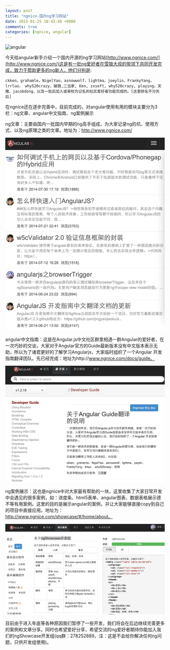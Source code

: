 ```yaml
---
layout: post
title: "ngnice-国内ng学习网站"
date: 2015-01-25 10:43:40 +0800
comments: true
categories: [ngnice, angular]
---
```


![angular](http://images.cnblogs.com/cnblogs_com/whitewolf/AngularJS-large.png)

今天给angular新手介绍一个国内开源的ng学习网站[http://www.ngnice.com/](http://www.ngnice.com/)这是有一批ng爱好者在雪狼大叔的带领下共同开发完成，致力于帮助更多的ng新人，他们分别是:

	ckken，grahamle，NigelYao，asnowwolf，lightma，joeylin，FrankyYang，lrrluo， why520crazy，破狼,二当家, Ken, zxsoft, why520crazy, playing，天猪、jacobdong、以及一批后加入或审校为记名的社区爱好者功能完成的。[这里排名不分先后]

在ngnice还在逐步完善中，目前完成的，对angular使用有用的模块主要分为3栏：ng文章、angular中文指南、ng案例展示

ng文章：主要由国内一批国内早期的ng高手组成，为大家记录ng的坑、使用方式、以及ng原理之类的文章。地址为：http://www.ngnice.com/

![ng文章](images/blog_img/ng-文章.png)

angular中文指南：这是在Angular.js中文社区群里相遇一群Angular的爱好者，在一次巧妙的交谈，大家对于Angular官方的Guide最新版本没有中文版本表示无助，所以为了诸君更好的了解学习Angularjs，大家临时组织了一个Angular 开发指南翻译团队。先已经完成：地址为http://www.ngnice.com/docs/guide。

![ng文章](images/blog_img/ng-指南.png)

ng案例展示：这也是ngnice中对大家最有帮助的一块，这里收集了大家日常开发中会遇见的很多案例，如：进度条、html5表单、angular图表、数据表格展示德不等有用案例。这里的目的是展示angular的案例，并让大家能够直接copy到自己的项目中直接应用。地址为：http://www.ngnice.com/showcase/#/home/about。

![ng文章](images/blog_img/ng-showcase.png)

目前由于进入年底等各种原因我们暂停了一些开发，我们将会在后边继续完善更多的案例和文章分享。同时也希望爱好分享，希望交流的ng爱好者期待你能加入我们的ngShowcase开发组(qq群：278252889，注：这是不会给你解决任何ng问题，只供开发组使用)。
